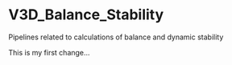 # V3D_Balance_Stability
 Pipelines related to calculations of balance and dynamic stability
 
 This is my first change...

